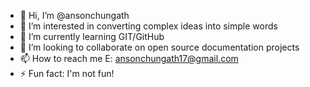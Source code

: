 - 👋 Hi, I’m @ansonchungath
- 👀 I’m interested in converting complex ideas into simple words 
- 🌱 I’m currently learning GIT/GitHub
- 💞️ I’m looking to collaborate on open source documentation projects
- 📫 How to reach me E: ansonchungath17@gmail.com
- ⚡ Fun fact: I'm not fun!

<!---
ansonchungath/ansonchungath is a ✨ special ✨ repository because its `README.md` (this file) appears on your GitHub profile.
You can click the Preview link to take a look at your changes.
--->
